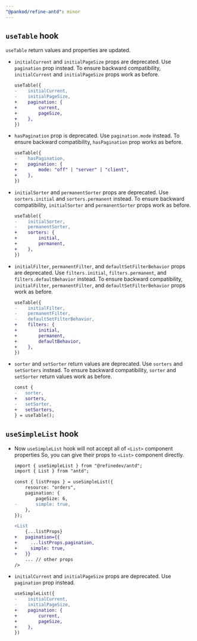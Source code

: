 ```yaml
---
"@pankod/refine-antd": minor
---
```


## `useTable` hook

`useTable` return values and properties are updated.

-   `initialCurrent` and `initialPageSize` props are deprecated. Use `pagination` prop instead. To ensure backward compatibility, `initialCurrent` and `initialPageSize` props work as before.

    ```diff
    useTable({
    -    initialCurrent,
    -    initialPageSize,
    +    pagination: {
    +        current,
    +        pageSize,
    +    },
    })
    ```

-   `hasPagination` prop is deprecated. Use `pagination.mode` instead. To ensure backward compatibility, `hasPagination` prop works as before.

    ```diff
    useTable({
    -    hasPagination,
    +    pagination: {
    +        mode: "off" | "server" | "client",
    +    },
    })
    ```

-   `initialSorter` and `permanentSorter` props are deprecated. Use `sorters.initial` and `sorters.permanent` instead. To ensure backward compatibility, `initialSorter` and `permanentSorter` props work as before.

    ```diff
    useTable({
    -    initialSorter,
    -    permanentSorter,
    +    sorters: {
    +        initial,
    +        permanent,
    +    },
    })
    ```

-   `initialFilter`, `permanentFilter`, and `defaultSetFilterBehavior` props are deprecated. Use `filters.initial`, `filters.permanent`, and `filters.defaultBehavior` instead. To ensure backward compatibility, `initialFilter`, `permanentFilter`, and `defaultSetFilterBehavior` props work as before.

    ```diff
    useTable({
    -    initialFilter,
    -    permanentFilter,
    -    defaultSetFilterBehavior,
    +    filters: {
    +        initial,
    +        permanent,
    +        defaultBehavior,
    +    },
    })
    ```

-   `sorter` and `setSorter` return values are deprecated. Use `sorters` and `setSorters` instead. To ensure backward compatibility, `sorter` and `setSorter` return values work as before.

    ```diff
    const {
    -   sorter,
    +   sorters,
    -   setSorter,
    +   setSorters,
    } = useTable();
    ```

## `useSimpleList` hook

-   Now `useSimpleList` hook will not accept all of `<List>` component properties So, you can give their props to `<List>` component directly.

    ```diff
    import { useSimpleList } from "@refinedev/antd";
    import { List } from "antd";

    const { listProps } = useSimpleList({
        resource: "orders",
        pagination: {
            pageSize: 6,
    -       simple: true,
        },
    });

    <List
        {...listProps}
    +   pagination={{
    +     ...listProps.pagination,
    +     simple: true,
    +   }}
        ... // other props
    />
    ```

-   `initialCurrent` and `initialPageSize` props are deprecated. Use `pagination` prop instead.

    ```diff
    useSimpleList({
    -    initialCurrent,
    -    initialPageSize,
    +    pagination: {
    +        current,
    +        pageSize,
    +    },
    })
    ```
